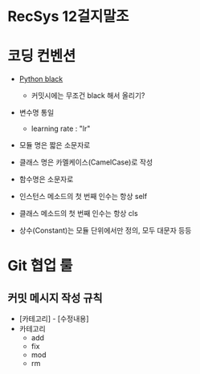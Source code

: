 # RecSys 12걸지말조

# 코딩 컨벤션
- [Python black](https://velog.io/@gyuseok-dev/Python.-Black-the-Code-Formatter)
    - 커밋시에는 무조건 black 해서 올리기?
- 변수명 통일
    - learning rate : "lr"
    
- 모듈 명은 짧은 소문자로
- 클래스 명은 카멜케이스(CamelCase)로 작성
- 함수명은 소문자로
- 인스턴스 메소드의 첫 번째 인수는 항상 self    
- 클래스 메소드의 첫 번째 인수는 항상 cls
- 상수(Constant)는 모듈 단위에서만 정의, 모두 대문자 등등

# Git 협업 룰
## 커밋 메시지 작성 규칙
- [카테고리] - [수정내용]
- 카테고리
    - add
    - fix
    - mod
    - rm